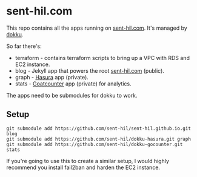 # sent-hil.com

This repo contains all the apps running on [sent-hil.com](sent-hil.com). It's managed by [dokku](http://dokku.viewdocs.io/dokku/).

So far there's:

* terraform - contains terraform scripts to bring up a VPC with RDS and EC2 instance.
* blog - Jekyll app that powers the root [sent-hil.com](sent-hil.com) (public).
* graph - [Hasura](https://hasura.io) app (private).
* stats - [Goatcounter](https://www.goatcounter.com) app (private) for analytics.

The apps need to be submodules for dokku to work.

## Setup

```
git submodule add https://github.com/sent-hil/sent-hil.github.io.git blog
git submodule add https://github.com/sent-hil/dokku-hasura.git graph
git submodule add https://github.com/sent-hil/dokku-gocounter.git stats
```

If you're going to use this to create a similar setup, I would highly recommend you install fail2ban and harden the EC2 instance.
